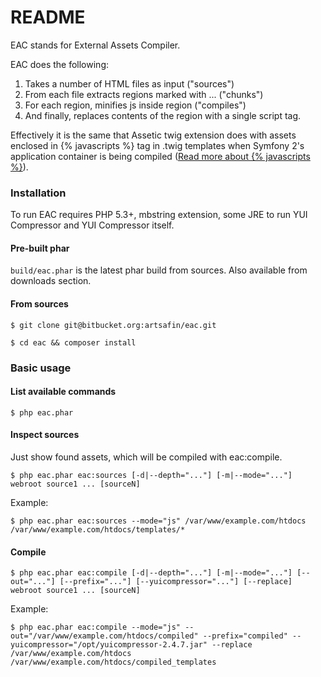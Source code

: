 # README #

EAC stands for External Assets Compiler.

EAC does the following:

1. Takes a number of HTML files as input ("sources")
2. From each file extracts regions marked with <!-- eac:compile -->...<!-- /eac:compile --> ("chunks")
3. For each region, minifies js inside region ("compiles")
4. And finally, replaces contents of the region with a single script tag.

Effectively it is the same that Assetic twig extension does with assets enclosed in {% javascripts %} tag in .twig templates when Symfony 2's application container is being compiled ([Read more about {% javascripts %}](http://symfony.com/doc/current/cookbook/assetic/asset_management.html#including-javascript-files)).

### Installation ###

To run EAC requires PHP 5.3+, mbstring extension, some JRE to run YUI Compressor and YUI Compressor itself.

#### Pre-built phar ####

`build/eac.phar` is the latest phar build from sources.
Also available from downloads section.

#### From sources ####

`$ git clone git@bitbucket.org:artsafin/eac.git`

`$ cd eac && composer install`

### Basic usage ###

#### List available commands ####

`$ php eac.phar`

#### Inspect sources ####

Just show found assets, which will be compiled with eac:compile.

`$ php eac.phar eac:sources [-d|--depth="..."] [-m|--mode="..."] webroot source1 ... [sourceN]`

Example:

`$ php eac.phar eac:sources --mode="js" /var/www/example.com/htdocs /var/www/example.com/htdocs/templates/*`

#### Compile ####

`$ php eac.phar eac:compile [-d|--depth="..."] [-m|--mode="..."] [--out="..."] [--prefix="..."] [--yuicompressor="..."] [--replace] webroot source1 ... [sourceN]`

Example:

`$ php eac.phar eac:compile --mode="js" --out="/var/www/example.com/htdocs/compiled" --prefix="compiled" --yuicompressor="/opt/yuicompressor-2.4.7.jar" --replace /var/www/example.com/htdocs /var/www/example.com/htdocs/compiled_templates`